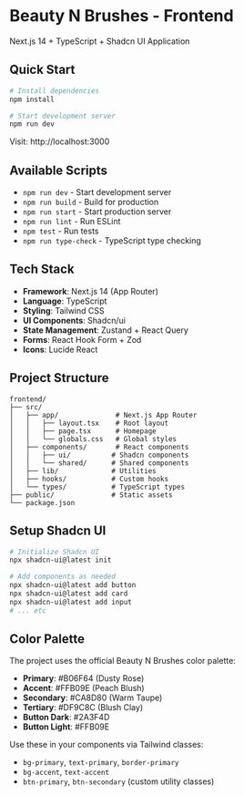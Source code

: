 # Beauty N Brushes - Frontend

Next.js 14 + TypeScript + Shadcn UI Application

## Quick Start

```bash
# Install dependencies
npm install

# Start development server
npm run dev
```

Visit: http://localhost:3000

## Available Scripts

- `npm run dev` - Start development server
- `npm run build` - Build for production
- `npm run start` - Start production server
- `npm run lint` - Run ESLint
- `npm test` - Run tests
- `npm run type-check` - TypeScript type checking

## Tech Stack

- **Framework**: Next.js 14 (App Router)
- **Language**: TypeScript
- **Styling**: Tailwind CSS
- **UI Components**: Shadcn/ui
- **State Management**: Zustand + React Query
- **Forms**: React Hook Form + Zod
- **Icons**: Lucide React

## Project Structure

```
frontend/
├── src/
│   ├── app/              # Next.js App Router
│   │   ├── layout.tsx    # Root layout
│   │   ├── page.tsx      # Homepage
│   │   └── globals.css   # Global styles
│   ├── components/       # React components
│   │   ├── ui/          # Shadcn components
│   │   └── shared/      # Shared components
│   ├── lib/             # Utilities
│   ├── hooks/           # Custom hooks
│   └── types/           # TypeScript types
├── public/              # Static assets
└── package.json
```

## Setup Shadcn UI

```bash
# Initialize Shadcn UI
npx shadcn-ui@latest init

# Add components as needed
npx shadcn-ui@latest add button
npx shadcn-ui@latest add card
npx shadcn-ui@latest add input
# ... etc
```

## Color Palette

The project uses the official Beauty N Brushes color palette:

- **Primary**: #B06F64 (Dusty Rose)
- **Accent**: #FFB09E (Peach Blush)
- **Secondary**: #CA8D80 (Warm Taupe)
- **Tertiary**: #DF9C8C (Blush Clay)
- **Button Dark**: #2A3F4D
- **Button Light**: #FFB09E

Use these in your components via Tailwind classes:
- `bg-primary`, `text-primary`, `border-primary`
- `bg-accent`, `text-accent`
- `btn-primary`, `btn-secondary` (custom utility classes)


